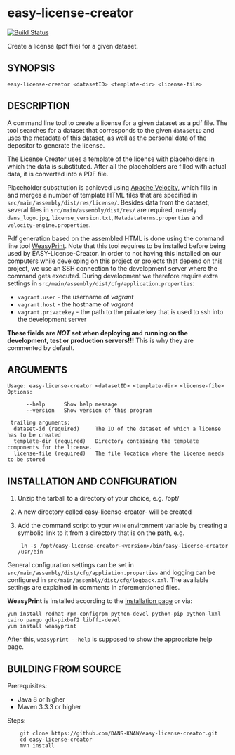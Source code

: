 easy-license-creator
====================
[![Build Status](https://travis-ci.org/DANS-KNAW/easy-license-creator.png?branch=master)](https://travis-ci.org/DANS-KNAW/easy-license-creator)

Create a license (pdf file) for a given dataset.

SYNOPSIS
--------

    easy-license-creator <datasetID> <template-dir> <license-file>


DESCRIPTION
-----------

A command line tool to create a license for a given dataset as a pdf file. The tool searches for a dataset that corresponds to the given `datasetID` and uses the metadata of this dataset, as well as the personal data of the depositor to generate the license.

The License Creator uses a template of the license with placeholders in which the data is substituted. After all the placeholders are filled with actual data, it is converted into a PDF file.

Placeholder substitution is achieved using [Apache Velocity](http://velocity.apache.org/), which fills in and merges a number of template HTML files that are specified in `src/main/assembly/dist/res/license/`. Besides data from the dataset, several files in `src/main/assembly/dist/res/` are required, namely `dans_logo.jpg`, `license_version.txt`, `Metadataterms.properties` and `velocity-engine.properties`.

Pdf generation based on the assembled HTML is done using the command line tool [WeasyPrint](http://weasyprint.org/). Note that this tool requires to be installed before being used by EASY-License-Creator. In order to not having this installed on our computers while developing on this project or projects that depend on this project, we use an SSH connection to the development server where the command gets executed. During development we therefore require extra settings in `src/main/assembly/dist/cfg/application.properties`:
 
 * `vagrant.user` - the username of *vagrant*
 * `vagrant.host` - the hostname of *vagrant*
 * `vagrant.privatekey` - the path to the private key that is used to ssh into the development server
 
**These fields are *NOT* set when deploying and running on the development, test or production servers!!!** This is why they are commented by default.

ARGUMENTS
---------

```
Usage: easy-license-creator <datasetID> <template-dir> <license-file>
Options:

      --help      Show help message
      --version   Show version of this program

 trailing arguments:
  dataset-id (required)     The ID of the dataset of which a license has to be created
  template-dir (required)   Directory containing the template components for the license.
  license-file (required)   The file location where the license needs to be stored
```


INSTALLATION AND CONFIGURATION
------------------------------


1. Unzip the tarball to a directory of your choice, e.g. /opt/
2. A new directory called easy-license-creator-<version> will be created
3. Add the command script to your `PATH` environment variable by creating a symbolic link to it from a directory that is
   on the path, e.g. 
   
        ln -s /opt/easy-license-creator-<version>/bin/easy-license-creator /usr/bin



General configuration settings can be set in `src/main/assembly/dist/cfg/appliation.properties` and logging can be configured
in `src/main/assembly/dist/cfg/logback.xml`. The available settings are explained in comments in aforementioned files.


**WeasyPrint** is installed according to the [installation page](http://weasyprint.readthedocs.io/en/latest/install.html) or via:

```
yum install redhat-rpm-configrpm python-devel python-pip python-lxml cairo pango gdk-pixbuf2 libffi-devel
yum install weasyprint
```

After this, `weasyprint --help` is supposed to show the appropriate help page.


BUILDING FROM SOURCE
--------------------

Prerequisites:

* Java 8 or higher
* Maven 3.3.3 or higher

Steps:

        git clone https://github.com/DANS-KNAW/easy-license-creator.git
        cd easy-license-creator
        mvn install
